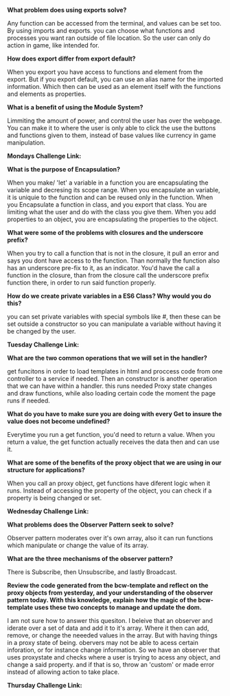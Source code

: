 **What problem does using exports solve?**

Any function can be accessed from the terminal, and values can be set too. By using imports and exports. you can choose what functions and processes you want ran outside of file location. So the user can only do action in game, like intended for.

**How does export differ from export default?**

When you export you have access to functions and element from the export. But if you export default, you can use an alias name for the imported information. Which then can be used as an element itself with the functions and elements as properties.

**What is a benefit of using the Module System?**

Limmiting the amount of power, and control the user has over the webpage. You can make it to where the user is only able to click the use the buttons and functions given to them, instead of base values like currency in game manipulation.

**Mondays Challenge Link:**



**What is the purpose of Encapsulation?**

When you make/ 'let' a variable in a function you are encapsulating the variable and decresing its scope range.
When you encapsulate an variable, it is uniquie to the function and can be reused only in the function.
When you Encapsulate a function in class, and you export that class. You are limiting what the user and do with the class you give them.
When you add properties to an object, you are encapsulating the properties to the object. 

**What were some of the problems with closures and the underscore prefix?**

When you try to call a function that is not in the closure, it pull an error and says you dont have access to the function. Than normally the function also has an underscore pre-fix to it, as an indicator. You'd have the call a function in the closure, than from the closure call the underscore prefix function there, in order to run said function properly. 

**How do we create private variables in a ES6 Class? Why would you do this?**

  you can set private variables with special symbols like #, then these can be set outside  a constructor so you can manipulate a variable without having it be changed by the user.

**Tuesday Challenge Link:**


**What are the two common operations that we will set in the handler?**

get funcitons in order to load templates in html and proccess code from one controller to a service if needed. Then an constructor is another operation that we can have within a handler. this runs needed Proxy state changes and draw functions, while also loading certain code the moment the page runs if needed.

**What do you have to make sure you are doing with every Get to insure the value does not become undefined?**

Everytime you run a get function, you'd need to return a value. When you return a value, the get function actually receives the data then and can use it.


**What are some of the benefits of the proxy object that we are using in our structure for applications?**

When you call an proxy object, get functions have diferent logic when it runs. Instead of accessing the property of the object, you can check if a property is being changed or set. 

**Wednesday Challenge Link:**



**What problems does the Observer Pattern seek to solve?**

Observer pattern moderates over it's own array, also it can run functions which manipulate or change the value of its array.

**What are the three mechanisms of the observer pattern?**

There is Subscribe, then Unsubscribe, and lastly Broadcast. 

**Review the code generated from the bcw-template and reflect on the proxy objects from yesterday, and your understanding of the observer pattern today. With this knowledge, explain how the magic of the bcw-template uses these two concepts to manage and update the dom.**

I am not sure how to answer this quesiton. I beleive that an observer and iderate over a set of data and add it to it's array. Where it then can add, remove, or change the neeeded values in the array. But with having things in a proxy state of being. obervers may not be able to acess certain inforation, or for instance change information. So we have an observer that uses proxystate and checks where a user is trying to acess any object, and change a said property. and if that is so, throw an 'custom' or made error instead of allowing action to take place. 


**Thursday Challenge Link:**

